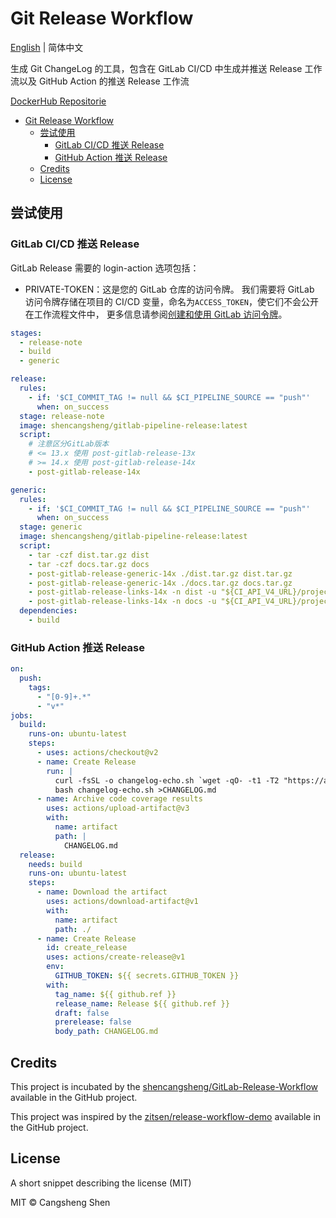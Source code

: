 # Git Release Workflow

[English](https://github.com/shencangsheng/Git-Release-Workflow) | 简体中文

生成 Git ChangeLog 的工具，包含在 GitLab CI/CD 中生成并推送 Release 工作流以及 GitHub Action 的推送 Release 工作流

[DockerHub Repositorie](https://hub.docker.com/r/shencangsheng/gitlab-pipeline-release)

- [Git Release Workflow](#git-release-workflow)
  - [尝试使用](#尝试使用)
    - [GitLab CI/CD 推送 Release](#gitlab-cicd-推送-release)
    - [GitHub Action 推送 Release](#github-action-推送-release)
  - [Credits](#credits)
  - [License](#license)

## 尝试使用

### GitLab CI/CD 推送 Release

GitLab Release 需要的 login-action 选项包括：

- PRIVATE-TOKEN：这是您的 GitLab 仓库的访问令牌。 我们需要将 GitLab 访问令牌存储在项目的 CI/CD 变量，命名为`ACCESS_TOKEN`，使它们不会公开在工作流程文件中， 更多信息请参阅[创建和使用 GitLab 访问令牌](https://docs.gitlab.cn/jh/user/profile/personal_access_tokens.html)。

```yml
stages:
  - release-note
  - build
  - generic

release:
  rules:
    - if: '$CI_COMMIT_TAG != null && $CI_PIPELINE_SOURCE == "push"'
      when: on_success
  stage: release-note
  image: shencangsheng/gitlab-pipeline-release:latest
  script:
    # 注意区分GitLab版本
    # <= 13.x 使用 post-gitlab-release-13x
    # >= 14.x 使用 post-gitlab-release-14x
    - post-gitlab-release-14x

generic:
  rules:
    - if: '$CI_COMMIT_TAG != null && $CI_PIPELINE_SOURCE == "push"'
      when: on_success
  stage: generic
  image: shencangsheng/gitlab-pipeline-release:latest
  script:
    - tar -czf dist.tar.gz dist
    - tar -czf docs.tar.gz docs
    - post-gitlab-release-generic-14x ./dist.tar.gz dist.tar.gz
    - post-gitlab-release-generic-14x ./docs.tar.gz docs.tar.gz
    - post-gitlab-release-links-14x -n dist -u "${CI_API_V4_URL}/projects/${CI_PROJECT_ID}/packages/generic/release/${CI_COMMIT_TAG}/dist.tar.gz" -t package
    - post-gitlab-release-links-14x -n docs -u "${CI_API_V4_URL}/projects/${CI_PROJECT_ID}/packages/generic/release/${CI_COMMIT_TAG}/docs.tar.gz" -t runbook
  dependencies:
    - build
```

### GitHub Action 推送 Release

```yml
on:
  push:
    tags:
      - "[0-9]+.*"
      - "v*"
jobs:
  build:
    runs-on: ubuntu-latest
    steps:
      - uses: actions/checkout@v2
      - name: Create Release
        run: |
          curl -fsSL -o changelog-echo.sh `wget -qO- -t1 -T2 "https://api.github.com/repos/shencangsheng/Git-Release-Workflow/releases/latest" | grep "browser_download_url" | grep 'changelog-echo.sh"' | head -n 1 | awk -F ': "' '{print $2}' | sed 's/\"//g;s/,//g;s/ //g'`
          bash changelog-echo.sh >CHANGELOG.md
      - name: Archive code coverage results
        uses: actions/upload-artifact@v3
        with:
          name: artifact
          path: |
            CHANGELOG.md
  release:
    needs: build
    runs-on: ubuntu-latest
    steps:
      - name: Download the artifact
        uses: actions/download-artifact@v1
        with:
          name: artifact
          path: ./
      - name: Create Release
        id: create_release
        uses: actions/create-release@v1
        env:
          GITHUB_TOKEN: ${{ secrets.GITHUB_TOKEN }}
        with:
          tag_name: ${{ github.ref }}
          release_name: Release ${{ github.ref }}
          draft: false
          prerelease: false
          body_path: CHANGELOG.md
```

## Credits

This project is incubated by the [shencangsheng/GitLab-Release-Workflow](https://github.com/shencangsheng/GitLab-Release-Workflow) available in the GitHub project.

This project was inspired by the [zitsen/release-workflow-demo](https://github.com/zitsen/release-workflow-demo) available in the GitHub project.

## License

A short snippet describing the license (MIT)

MIT © Cangsheng Shen
